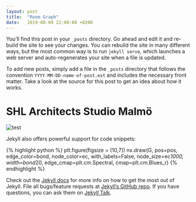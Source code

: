 ```yaml
---
layout: post
title:  "Room Graph"
date:   2019-08-09 22:00:00 +0200
---
```

You’ll find this post in your `_posts` directory. Go ahead and edit it and re-build the site to see your changes. You can rebuild the site in many different ways, but the most common way is to run `jekyll serve`, which launches a web server and auto-regenerates your site when a file is updated.

To add new posts, simply add a file in the `_posts` directory that follows the convention `YYYY-MM-DD-name-of-post.ext` and includes the necessary front matter. Take a look at the source for this post to get an idea about how it works.

# SHL Architects Studio Malmö
![test](https://github.com/GAnagno/myblog/blob/gh-pages/assets/images/Architects.jpg?raw=true)

Jekyll also offers powerful support for code snippets:

{% highlight python %}
plt.figure(figsize = (10,7))
nx.draw(G, pos=pos, edge_color=bond, node_color=ec, with_labels=False, node_size=ec*1000,
        width=bond*20, edge_cmap=plt.cm.Spectral, cmap=plt.cm.Blues_r)
{% endhighlight %}

Check out the [Jekyll docs][jekyll-docs] for more info on how to get the most out of Jekyll. File all bugs/feature requests at [Jekyll’s GitHub repo][jekyll-gh]. If you have questions, you can ask them on [Jekyll Talk][jekyll-talk].

[jekyll-docs]: https://jekyllrb.com/docs/home
[jekyll-gh]:   https://github.com/jekyll/jekyll
[jekyll-talk]: https://talk.jekyllrb.com/
